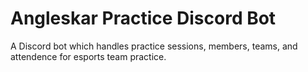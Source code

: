 # Angleskar Practice Discord Bot
 A Discord bot which handles practice sessions, members, teams, and attendence for esports team practice.
